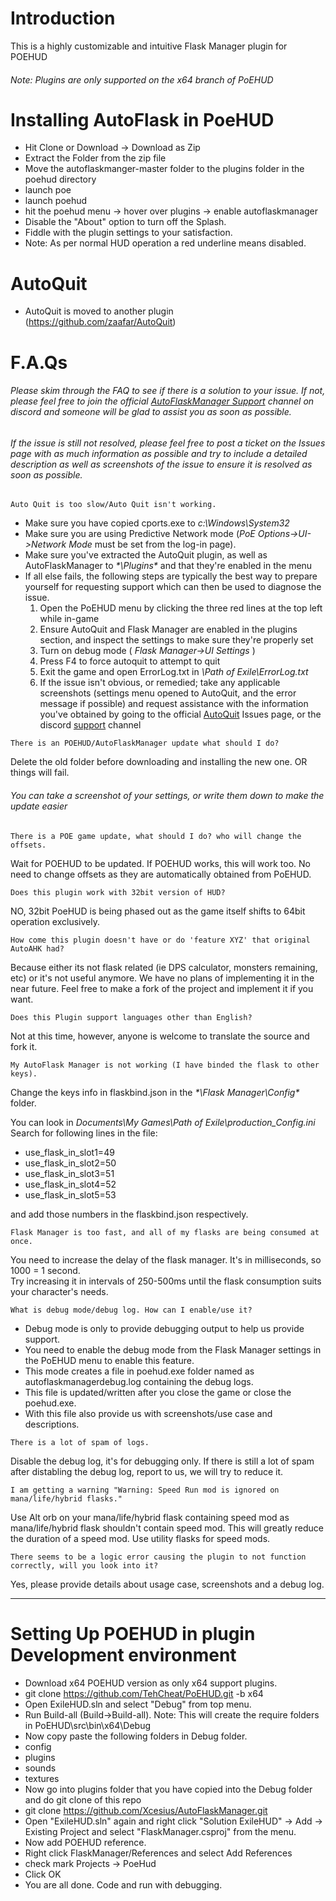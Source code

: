 # Introduction

This is a highly customizable and intuitive Flask Manager plugin for POEHUD  
###### *Note: Plugins are only supported on the x64 branch of PoEHUD*

# Installing AutoFlask in PoeHUD  
- Hit Clone or Download -> Download as Zip
- Extract the Folder from the zip file
- Move the autoflaskmanger-master folder to the plugins folder in the poehud directory
- launch poe
- launch poehud
- hit the poehud menu -> hover over plugins -> enable autoflaskmanager
- Disable the "About" option to turn off the Splash.
- Fiddle with the plugin settings to your satisfaction.
- Note: As per normal HUD operation a red underline means disabled.

# AutoQuit  
- AutoQuit is moved to another plugin (https://github.com/zaafar/AutoQuit)

# F.A.Qs  
###### *Please skim through the FAQ to see if there is a solution to your issue. If not, please feel free to join the official [AutoFlaskManager Support](https://discord.gg/Ad3BquN) channel on discord and someone will be glad to assist you as soon as possible.*
###### *If the issue is still not resolved, please feel free to post a ticket on the Issues page with as much information as possible and try to include a detailed description as well as screenshots of the issue to ensure it is resolved as soon as possible.*  



```
Auto Quit is too slow/Auto Quit isn't working.
```
- Make sure you have copied cports.exe to _*c:\Windows\System32*_
- Make sure you are using Predictive Network mode (_*PoE Options->UI->Network Mode*_ must be set from the log-in page).
- Make sure you've extracted the AutoQuit plugin, as well as AutoFlaskManager to _*\Plugins\*_ and that they're enabled in the menu
- If all else fails, the following steps are typically the best way to prepare yourself for requesting support which can then be used to diagnose the issue.
  1. Open the PoEHUD menu by clicking the three red lines at the top left while in-game
  2. Ensure AutoQuit and Flask Manager are enabled in the plugins section, and inspect the settings to make sure they're properly set
  3. Turn on debug mode ( _*Flask Manager->UI Settings*_ )
  4. Press F4 to force autoquit to attempt to quit
  5. Exit the game and open ErrorLog.txt in _*\Path of Exile\ErrorLog.txt*_
  6. If the issue isn't obvious, or remedied; take any applicable screenshots (settings menu opened to AutoQuit, and the error message if possible) and request assistance with the information you've obtained by going to the official [AutoQuit](https://github.com/zaafar/AutoQuit) Issues page, or the discord [support](https://discord.gg/Ad3BquN) channel
```
There is an POEHUD/AutoFlaskManager update what should I do?
```
Delete the old folder before downloading and installing the new one. OR things will fail.  
###### *You can take a screenshot of your settings, or write them down to make the update easier*

```
There is a POE game update, what should I do? who will change the offsets.
```
Wait for POEHUD to be updated. If POEHUD works, this will work too. No need to change offsets as they are automatically obtained from PoEHUD.

```
Does this plugin work with 32bit version of HUD?
```
NO, 32bit PoeHUD is being phased out as the game itself shifts to 64bit operation exclusively.

```
How come this plugin doesn't have or do 'feature XYZ' that original AutoAHK had?
```
Because either its not flask related (ie DPS calculator, monsters remaining, etc) or it's not useful anymore.
We have no plans of implementing it in the near future. Feel free to make a fork of the project and implement it if you want.

```
Does this Plugin support languages other than English?
```
Not at this time, however, anyone is welcome to translate the source and fork it.

```
My AutoFlask Manager is not working (I have binded the flask to other keys).
```
Change the keys info in flaskbind.json in the _*\Flask Manager\Config\*_ folder.

You can look in _*Documents\My Games\Path of Exile\production_Config.ini*_  
Search for following lines in the file:
- use_flask_in_slot1=49
- use_flask_in_slot2=50
- use_flask_in_slot3=51
- use_flask_in_slot4=52
- use_flask_in_slot5=53

and add those numbers in the flaskbind.json respectively.

```
Flask Manager is too fast, and all of my flasks are being consumed at once.
```
You need to increase the delay of the flask manager. It's in milliseconds, so 1000 = 1 second.  
Try increasing it in intervals of 250-500ms until the flask consumption suits your character's needs.

```
What is debug mode/debug log. How can I enable/use it?
```
- Debug mode is only to provide debugging output to help us provide support.
- You need to enable the debug mode from the Flask Manager settings in the PoEHUD menu to enable this feature.
- This mode creates a file in poehud.exe folder named as autoflaskmanagerdebug.log containing the debug logs.
- This file is updated/written after you close the game or close the poehud.exe.
- With this file also provide us with screenshots/use case and descriptions.

```
There is a lot of spam of logs.
```
Disable the debug log, it's for debugging only. If there is still a lot of spam after distabling the debug log, report to us, we will try to reduce it.

```
I am getting a warning "Warning: Speed Run mod is ignored on mana/life/hybrid flasks."
```
Use Alt orb on your mana/life/hybrid flask containing speed mod as mana/life/hybrid flask shouldn't contain speed mod.
This will greatly reduce the duration of a speed mod. Use utility flasks for speed mods.

```
There seems to be a logic error causing the plugin to not function correctly, will you look into it?
```
Yes, please provide details about usage case, screenshots and a debug log.

---------

# Setting Up POEHUD in plugin Development environment
- Download x64 POEHUD version as only x64 support plugins.
 - git clone https://github.com/TehCheat/PoEHUD.git -b x64
- Open ExileHUD.sln and select "Debug" from top menu.
- Run Build-all (Build->Build-all). Note: This will create the require folders in PoEHUD\src\bin\x64\Debug
- Now copy paste the following folders in Debug folder.
 - config
 - plugins
 - sounds
 - textures
- Now go into plugins folder that you have copied into the Debug folder and do git clone of this repo
 - git clone https://github.com/Xcesius/AutoFlaskManager.git
- Open "ExileHUD.sln" again and right click "Solution ExileHUD" -> Add -> Existing Project
	and select "FlaskManager.csproj" from the menu.
- Now add POEHUD reference.
 - Right click FlaskManager/References and select Add References
 - check mark Projects -> PoeHud
 - Click OK
- You are all done. Code and run with debugging.
